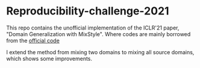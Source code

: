 # Reproducibility-challenge-2021
This repo contains the unofficial implementation of the ICLR'21 paper, "Domain Generalization with MixStyle". Where codes are mainly borrowed from the [official code](https://github.com/KaiyangZhou/mixstyle-release)

I extend the method from mixing two domains to mixing all source domains, which shows some improvements.
